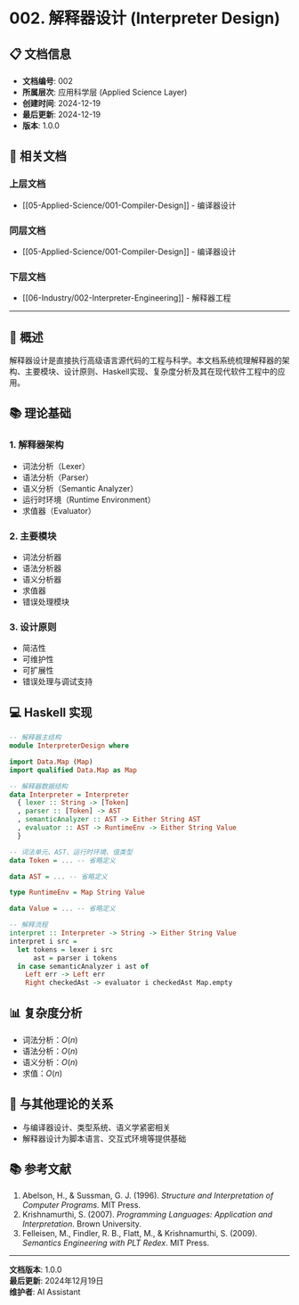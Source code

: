 # 002. 解释器设计 (Interpreter Design)

## 📋 文档信息

- **文档编号**: 002
- **所属层次**: 应用科学层 (Applied Science Layer)
- **创建时间**: 2024-12-19
- **最后更新**: 2024-12-19
- **版本**: 1.0.0

## 🔗 相关文档

### 上层文档

- [[05-Applied-Science/001-Compiler-Design]] - 编译器设计

### 同层文档

- [[05-Applied-Science/001-Compiler-Design]] - 编译器设计

### 下层文档

- [[06-Industry/002-Interpreter-Engineering]] - 解释器工程

---

## 🎯 概述

解释器设计是直接执行高级语言源代码的工程与科学。本文档系统梳理解释器的架构、主要模块、设计原则、Haskell实现、复杂度分析及其在现代软件工程中的应用。

## 📚 理论基础

### 1. 解释器架构

- 词法分析（Lexer）
- 语法分析（Parser）
- 语义分析（Semantic Analyzer）
- 运行时环境（Runtime Environment）
- 求值器（Evaluator）

### 2. 主要模块

- 词法分析器
- 语法分析器
- 语义分析器
- 求值器
- 错误处理模块

### 3. 设计原则

- 简洁性
- 可维护性
- 可扩展性
- 错误处理与调试支持

## 💻 Haskell 实现

```haskell
-- 解释器主结构
module InterpreterDesign where

import Data.Map (Map)
import qualified Data.Map as Map

-- 解释器数据结构
data Interpreter = Interpreter
  { lexer :: String -> [Token]
  , parser :: [Token] -> AST
  , semanticAnalyzer :: AST -> Either String AST
  , evaluator :: AST -> RuntimeEnv -> Either String Value
  }

-- 词法单元、AST、运行时环境、值类型
data Token = ... -- 省略定义

data AST = ... -- 省略定义

type RuntimeEnv = Map String Value

data Value = ... -- 省略定义

-- 解释流程
interpret :: Interpreter -> String -> Either String Value
interpret i src =
  let tokens = lexer i src
      ast = parser i tokens
  in case semanticAnalyzer i ast of
    Left err -> Left err
    Right checkedAst -> evaluator i checkedAst Map.empty
```

## 📊 复杂度分析

- 词法分析：$O(n)$
- 语法分析：$O(n)$
- 语义分析：$O(n)$
- 求值：$O(n)$

## 🔗 与其他理论的关系

- 与编译器设计、类型系统、语义学紧密相关
- 解释器设计为脚本语言、交互式环境等提供基础

## 📚 参考文献

1. Abelson, H., & Sussman, G. J. (1996). *Structure and Interpretation of Computer Programs*. MIT Press.
2. Krishnamurthi, S. (2007). *Programming Languages: Application and Interpretation*. Brown University.
3. Felleisen, M., Findler, R. B., Flatt, M., & Krishnamurthi, S. (2009). *Semantics Engineering with PLT Redex*. MIT Press.

---

**文档版本**: 1.0.0  
**最后更新**: 2024年12月19日  
**维护者**: AI Assistant
